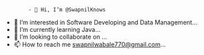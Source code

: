             - 👋 Hi, I’m @SwapnilKnows
- 👀 I’m interested in Software Developing and Data Management...
- 🌱 I’m currently learning Java...
- 💞️ I’m looking to collaborate on ...
- 📫 How to reach me swapnilwabale770@gmail.com...

<!---
SwapnilKnows/SwapnilKnows is a ✨ special ✨ repository because its `README.md` (this file) appears on your GitHub profile.
You can click the Preview link to take a look at your changes.
--->
